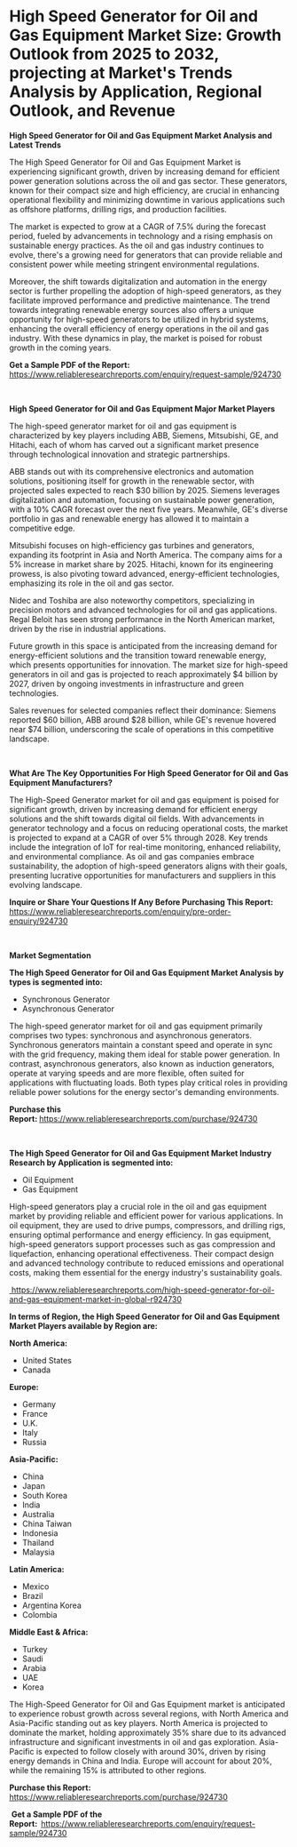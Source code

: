 <p><h1>High Speed Generator for Oil and Gas Equipment Market Size: Growth Outlook from 2025 to 2032, projecting at Market's Trends Analysis by Application, Regional Outlook, and Revenue</h1></p><p><strong>High Speed Generator for Oil and Gas Equipment Market Analysis and Latest Trends</strong></p>
<p><p>The High Speed Generator for Oil and Gas Equipment Market is experiencing significant growth, driven by increasing demand for efficient power generation solutions across the oil and gas sector. These generators, known for their compact size and high efficiency, are crucial in enhancing operational flexibility and minimizing downtime in various applications such as offshore platforms, drilling rigs, and production facilities.</p><p>The market is expected to grow at a CAGR of 7.5% during the forecast period, fueled by advancements in technology and a rising emphasis on sustainable energy practices. As the oil and gas industry continues to evolve, there's a growing need for generators that can provide reliable and consistent power while meeting stringent environmental regulations. </p><p>Moreover, the shift towards digitalization and automation in the energy sector is further propelling the adoption of high-speed generators, as they facilitate improved performance and predictive maintenance. The trend towards integrating renewable energy sources also offers a unique opportunity for high-speed generators to be utilized in hybrid systems, enhancing the overall efficiency of energy operations in the oil and gas industry. With these dynamics in play, the market is poised for robust growth in the coming years.</p></p>
<p><strong>Get a Sample PDF of the Report:&nbsp;</strong> <a href="https://www.reliableresearchreports.com/enquiry/request-sample/924730?utm_campaign=3441&utm_medium=2&utm_source=Github&utm_content=ia&utm_term=16042025&utm_id=high-speed-generator-for-oil-and-gas-equipment">https://www.reliableresearchreports.com/enquiry/request-sample/924730</a></p>
<p>&nbsp;</p>
<p><strong>High Speed Generator for Oil and Gas Equipment Major Market Players</strong></p>
<p><p>The high-speed generator market for oil and gas equipment is characterized by key players including ABB, Siemens, Mitsubishi, GE, and Hitachi, each of whom has carved out a significant market presence through technological innovation and strategic partnerships. </p><p>ABB stands out with its comprehensive electronics and automation solutions, positioning itself for growth in the renewable sector, with projected sales expected to reach $30 billion by 2025. Siemens leverages digitalization and automation, focusing on sustainable power generation, with a 10% CAGR forecast over the next five years. Meanwhile, GE's diverse portfolio in gas and renewable energy has allowed it to maintain a competitive edge.</p><p>Mitsubishi focuses on high-efficiency gas turbines and generators, expanding its footprint in Asia and North America. The company aims for a 5% increase in market share by 2025. Hitachi, known for its engineering prowess, is also pivoting toward advanced, energy-efficient technologies, emphasizing its role in the oil and gas sector.</p><p>Nidec and Toshiba are also noteworthy competitors, specializing in precision motors and advanced technologies for oil and gas applications. Regal Beloit has seen strong performance in the North American market, driven by the rise in industrial applications. </p><p>Future growth in this space is anticipated from the increasing demand for energy-efficient solutions and the transition toward renewable energy, which presents opportunities for innovation. The market size for high-speed generators in oil and gas is projected to reach approximately $4 billion by 2027, driven by ongoing investments in infrastructure and green technologies. </p><p>Sales revenues for selected companies reflect their dominance: Siemens reported $60 billion, ABB around $28 billion, while GE's revenue hovered near $74 billion, underscoring the scale of operations in this competitive landscape.</p></p>
<p>&nbsp;</p>
<p><strong>What Are The Key Opportunities For High Speed Generator for Oil and Gas Equipment Manufacturers?</strong></p>
<p><p>The High-Speed Generator market for oil and gas equipment is poised for significant growth, driven by increasing demand for efficient energy solutions and the shift towards digital oil fields. With advancements in generator technology and a focus on reducing operational costs, the market is projected to expand at a CAGR of over 5% through 2028. Key trends include the integration of IoT for real-time monitoring, enhanced reliability, and environmental compliance. As oil and gas companies embrace sustainability, the adoption of high-speed generators aligns with their goals, presenting lucrative opportunities for manufacturers and suppliers in this evolving landscape.</p></p>
<p><strong>Inquire or Share Your Questions If Any Before Purchasing This Report:</strong> <a href="https://www.reliableresearchreports.com/enquiry/pre-order-enquiry/924730?utm_campaign=3441&utm_medium=2&utm_source=Github&utm_content=ia&utm_term=16042025&utm_id=high-speed-generator-for-oil-and-gas-equipment">https://www.reliableresearchreports.com/enquiry/pre-order-enquiry/924730</a></p>
<p>&nbsp;</p>
<p><strong>Market Segmentation</strong></p>
<p><strong>The High Speed Generator for Oil and Gas Equipment Market Analysis by types is segmented into:</strong></p>
<p><ul><li>Synchronous Generator</li><li>Asynchronous Generator</li></ul></p>
<p><p>The high-speed generator market for oil and gas equipment primarily comprises two types: synchronous and asynchronous generators. Synchronous generators maintain a constant speed and operate in sync with the grid frequency, making them ideal for stable power generation. In contrast, asynchronous generators, also known as induction generators, operate at varying speeds and are more flexible, often suited for applications with fluctuating loads. Both types play critical roles in providing reliable power solutions for the energy sector's demanding environments.</p></p>
<p><strong>Purchase this Report:&nbsp;</strong><a href="https://www.reliableresearchreports.com/purchase/924730?utm_campaign=3441&utm_medium=2&utm_source=Github&utm_content=ia&utm_term=16042025&utm_id=high-speed-generator-for-oil-and-gas-equipment">https://www.reliableresearchreports.com/purchase/924730</a></p>
<p>&nbsp;</p>
<p><strong>The High Speed Generator for Oil and Gas Equipment Market Industry Research by Application is segmented into:</strong></p>
<p><ul><li>Oil Equipment</li><li>Gas Equipment</li></ul></p>
<p><p>High-speed generators play a crucial role in the oil and gas equipment market by providing reliable and efficient power for various applications. In oil equipment, they are used to drive pumps, compressors, and drilling rigs, ensuring optimal performance and energy efficiency. In gas equipment, high-speed generators support processes such as gas compression and liquefaction, enhancing operational effectiveness. Their compact design and advanced technology contribute to reduced emissions and operational costs, making them essential for the energy industry's sustainability goals.</p></p>
<p><a href="https://www.reliableresearchreports.com/high-speed-generator-for-oil-and-gas-equipment-market-in-global-r924730?utm_campaign=3441&utm_medium=2&utm_source=Github&utm_content=ia&utm_term=16042025&utm_id=high-speed-generator-for-oil-and-gas-equipment">&nbsp;https://www.reliableresearchreports.com/high-speed-generator-for-oil-and-gas-equipment-market-in-global-r924730</a></p>
<p><strong>In terms of Region, the High Speed Generator for Oil and Gas Equipment Market Players available by Region are:</strong></p>
<p>
    <p> <strong> North America: </strong>
        <ul>
            <li>United States</li>
            <li>Canada</li>
        </ul>
        </p> 
    <p> <strong> Europe: </strong>
        <ul>
            <li>Germany</li>
            <li>France</li>
            <li>U.K.</li>
            <li>Italy</li>
            <li>Russia</li>
        </ul>
        </p> 
    <p> <strong> Asia-Pacific: </strong>
        <ul>
            <li>China</li>
            <li>Japan</li>
            <li>South Korea</li>
            <li>India</li>
            <li>Australia</li>
            <li>China Taiwan</li>
            <li>Indonesia</li>
            <li>Thailand</li>
            <li>Malaysia</li>
        </ul>
        </p> 
    <p> <strong> Latin America: </strong>
        <ul>
            <li>Mexico</li>
            <li>Brazil</li>
            <li>Argentina Korea</li>
            <li>Colombia</li>
        </ul>
        </p> 
    <p> <strong> Middle East & Africa: </strong>
        <ul>
            <li>Turkey</li>
            <li>Saudi</li>
            <li>Arabia</li>
            <li>UAE</li>
            <li>Korea</li>
        </ul>
    </p>
    </p>
<p><p>The High-Speed Generator for Oil and Gas Equipment market is anticipated to experience robust growth across several regions, with North America and Asia-Pacific standing out as key players. North America is projected to dominate the market, holding approximately 35% share due to its advanced infrastructure and significant investments in oil and gas exploration. Asia-Pacific is expected to follow closely with around 30%, driven by rising energy demands in China and India. Europe will account for about 20%, while the remaining 15% is attributed to other regions.</p></p>
<p><strong>Purchase this Report: </strong><a href="https://www.reliableresearchreports.com/purchase/924730?utm_campaign=3441&utm_medium=2&utm_source=Github&utm_content=ia&utm_term=16042025&utm_id=high-speed-generator-for-oil-and-gas-equipment">https://www.reliableresearchreports.com/purchase/924730</a></p>
<p>&nbsp;<strong>Get a Sample PDF of the Report:&nbsp;&nbsp;</strong><a href="https://www.reliableresearchreports.com/enquiry/request-sample/924730?utm_campaign=3441&utm_medium=2&utm_source=Github&utm_content=ia&utm_term=16042025&utm_id=high-speed-generator-for-oil-and-gas-equipment">https://www.reliableresearchreports.com/enquiry/request-sample/924730</a></p>
<p><strong></strong></p>
<p><p></p><p></p><p></p></p>